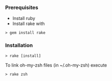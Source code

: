 ### Prerequisites

* Install ruby
* Install rake with
```
> gem install rake
```

### Installation

```
> rake [install]
```

To link oh-my-zsh files (in ~/.oh-my-zsh) execute
```
> rake zsh
```

